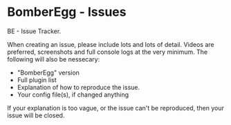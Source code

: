 # BomberEgg - Issues
BE - Issue Tracker. 

When creating an issue, please include lots and lots of detail. Videos are preferred, screenshots and full console logs at the very minimum. The following will also be nessecary:
- "BomberEgg" version
- Full plugin list
- Explanation of how to reproduce the issue.
- Your config file(s), if changed anything

If your explanation is too vague, or the issue can't be reproduced, then your issue will be closed.